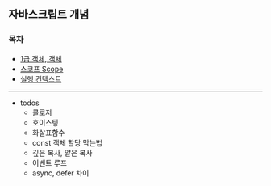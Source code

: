 ## 자바스크립트 개념

### 목차

- [1급 객체, 객체](./Javascript/first_class_object.md)
- [스코프 Scope](./Javascript/score.md)
- [실행 컨텍스트](./Javascript/execution_context.md)

---

- todos
  - 클로저
  - 호이스팅
  - 화살표함수
  - const 객체 할당 막는법
  - 깊은 복사, 얕은 복사
  - 이벤트 루프
  - async, defer 차이
